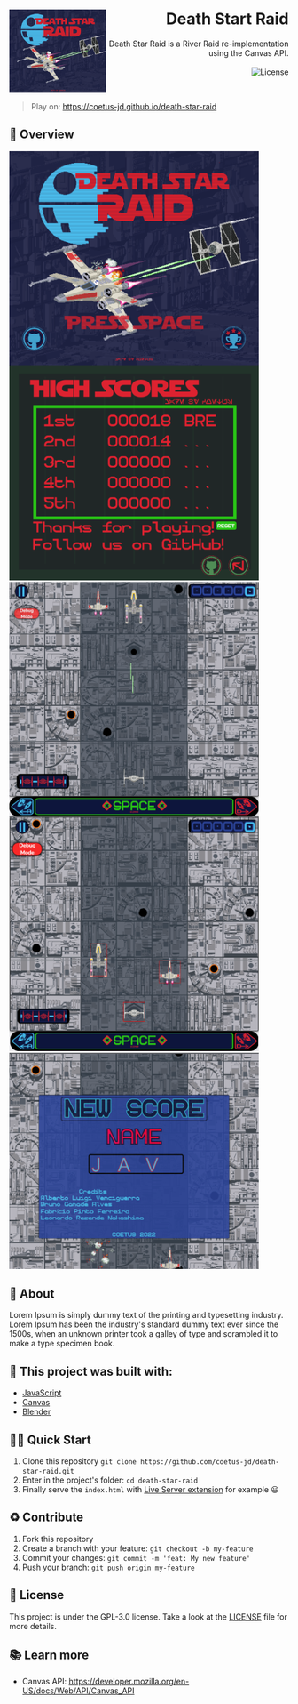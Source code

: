 <h1 align="right">
<img src="https://github.com/coetus-jd/death-star-raid/blob/main/assets/UX/TelaInicial/TelaInicial.png" height="150px" align="left" />
  Death Start Raid
</h1>

<p align="right">
  Death Star Raid is a River Raid re-implementation using the Canvas API.
  <br><br>
  <!-- License -->
  <a>
    <img alt="License" src="https://img.shields.io/badge/License-GPL--3.0-green?style=for-the-badge&labelColor=1C1E26&color=CF202E">
  </a>
</p>
<br>

> Play on: https://coetus-jd.github.io/death-star-raid

## :eyes: Overview
<img src="./docs/home.png" width="450px" height="auto" align="left"/>
<img src="./docs/credits.png" width="450px" height="auto" />
<img src="./docs/playing.png" width="450px" height="auto"  align="left"/>
<img src="./docs/debug-mode.png" width="450px" height="auto"/>
<img src="./docs/new-score.png" width="450px" height="auto"/>


## :open_book: About 
Lorem Ipsum is simply dummy text of the printing and typesetting industry. Lorem Ipsum has been the industry's standard dummy text ever since the 1500s, when an unknown printer took a galley of type and scrambled it to make a type specimen book.

## :bricks: This project was built with: 
- [JavaScript](https://en.wikipedia.org/wiki/JavaScript)
- [Canvas](https://developer.mozilla.org/en-US/docs/Web/API/Canvas_API)
- [Blender](https://www.blender.org/)

## 🏄‍♂️ Quick Start
 1. Clone this repository `git clone https://github.com/coetus-jd/death-star-raid.git`
 2. Enter in the project's folder: `cd death-star-raid`
 3. Finally serve the `index.html` with [Live Server extension](https://marketplace.visualstudio.com/items?itemName=ritwickdey.LiveServer) for example  😃
 
## :recycle: Contribute
 1. Fork this repository
 2. Create a branch with your feature: ```git checkout -b my-feature```
 3. Commit your changes: ```git commit -m 'feat: My new feature'```
 4. Push your branch: ```git push origin my-feature```

## :page_with_curl:	License
This project is under the GPL-3.0 license. Take a look at the [LICENSE](LICENSE) file for more details.

## 📚 Learn more
  * Canvas API: https://developer.mozilla.org/en-US/docs/Web/API/Canvas_API

